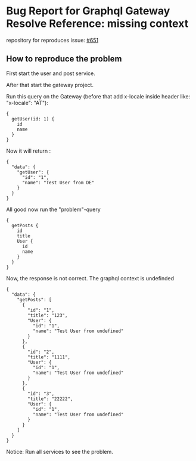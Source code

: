 # Bug Report for Graphql Gateway Resolve Reference: missing context

repository for reproduces issue: [#651](https://github.com/nestjs/graphql/issues/651)

## How to reproduce the problem

First start the user and post service.

After that start the gateway project.

Run this query on the Gateway (before that add x-locale inside header like: "x-locale": "AT"):

```
{
  getUser(id: 1) {
    id
    name
  }
}
```

Now it will return :

```
{
  "data": {
    "getUser": {
      "id": "1",
      "name": "Test User from DE"
    }
  }
}
```

All good now run the "problem"-query

```
{
  getPosts {
    id
    title
    User {
      id
      name
    }
  }
}
```

Now, the response is not correct. The graphql context is undefinded

```
{
  "data": {
    "getPosts": [
      {
        "id": "1",
        "title": "123",
        "User": {
          "id": "1",
          "name": "Test User from undefined"
        }
      },
      {
        "id": "2",
        "title": "1111",
        "User": {
          "id": "1",
          "name": "Test User from undefined"
        }
      },
      {
        "id": "3",
        "title": "22222",
        "User": {
          "id": "1",
          "name": "Test User from undefined"
        }
      }
    ]
  }
}
```

Notice: Run all services to see the problem.
